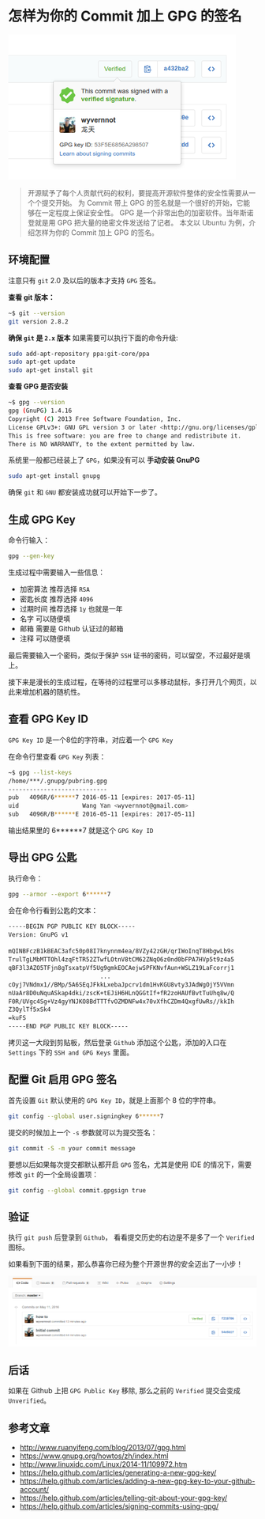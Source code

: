 # 怎样为你的 Commit 加上 GPG 的签名

![截图](./badge.png)

> 开源赋予了每个人贡献代码的权利，要提高开源软件整体的安全性需要从一个个提交开始。
> 为 Commit 带上 GPG 的签名就是一个很好的开始，它能够在一定程度上保证安全性。
> GPG 是一个非常出色的加密软件。当年斯诺登就是用 GPG 把大量的绝密文件发送给了记者。
> 本文以 Ubuntu 为例，介绍怎样为你的 Commit 加上 GPG 的签名。

## 环境配置

注意只有 `git` 2.0 及以后的版本才支持 `GPG` 签名。

**查看 git 版本：**

```sh
~$ git --version
git version 2.8.2
```

**确保 `git` 是 `2.x` 版本** 如果需要可以执行下面的命令升级:

```sh
sudo add-apt-repository ppa:git-core/ppa
sudo apt-get update
sudo apt-get install git
```

**查看 GPG 是否安装**

```sh
~$ gpg --version
gpg (GnuPG) 1.4.16
Copyright (C) 2013 Free Software Foundation, Inc.
License GPLv3+: GNU GPL version 3 or later <http://gnu.org/licenses/gpl.html>
This is free software: you are free to change and redistribute it.
There is NO WARRANTY, to the extent permitted by law.
```

系统里一般都已经装上了 `GPG`，如果没有可以 **手动安装 GnuPG**

```sh
sudo apt-get install gnupg
```

确保 `git` 和 `GNU` 都安装成功就可以开始下一步了。

## 生成 GPG Key

命令行输入：

```sh
gpg --gen-key
```

生成过程中需要输入一些信息：

- 加密算法 推荐选择 `RSA`
- 密匙长度 推荐选择 `4096`
- 过期时间 推荐选择 `1y` 也就是一年
- 名字 可以随便填
- 邮箱 需要是 Github 认证过的邮箱
- 注释 可以随便填

最后需要输入一个密码，类似于保护 `SSH` 证书的密码，可以留空，不过最好是填上。

接下来是漫长的生成过程，在等待的过程里可以多移动鼠标，多打开几个网页，以此来增加机器的随机性。

## 查看 GPG Key ID

`GPG Key ID` 是一个8位的字符串，对应着一个 `GPG Key`

在命令行里查看 `GPG Key` 列表：

```sh
~$ gpg --list-keys
/home/***/.gnupg/pubring.gpg
----------------------------
pub   4096R/6******7 2016-05-11 [expires: 2017-05-11]
uid                  Wang Yan <wyvernnot@gmail.com>
sub   4096R/B******E 2016-05-11 [expires: 2017-05-11]
```

输出结果里的 6******7 就是这个 `GPG Key ID`

## 导出 GPG 公匙

执行命令：

```sh
gpg --armor --export 6******7
```

会在命令行看到公匙的文本：

```txt
-----BEGIN PGP PUBLIC KEY BLOCK-----
Version: GnuPG v1

mQINBFczB1kBEAC3afc50p08I7knynnm4ea/8VZy42zGH/qrIWoInqT8HbgwLb9s
TrulTgLMbMTTOhl4zqFtTR52ZTwfLOtnV8tCM62ZNqO6z0nd0bFPA7HVp5t9z4a5
qBF3l3AZO5TFjn8gTsxatpVf5Ug9gmkEOCAejwSPFKNvfAun+WSLZ19LaFcorrj1
                          ...
cOyj7VNdmx1//BMp/5A6SEqJFkkLxebaJpcrv1dm1HvKGU8vty3JAdWgOjY5VVmn
nUaAr8D0uNquASkap4dki/zscK+tEJiH6HLnQGGtIf+fR2zoHAUfBvtTuUhq8w/Q
F0R/UVgc4Sg+Vz4gyYNJKO8BdTTTfvOZMDNFw4x70vXfhCZDm4QxgfUwRs//kkIh
Z3QylTf5xSk4
=kuFS
-----END PGP PUBLIC KEY BLOCK-----
```

拷贝这一大段到剪贴板，然后登录 `Github` 添加这个公匙，添加的入口在 `Settings` 下的 `SSH and GPG Keys` 里面。

## 配置 Git 启用 GPG 签名

首先设置 `Git` 默认使用的 `GPG Key ID`，就是上面那个 8 位的字符串。

```sh
git config --global user.signingkey 6******7
```

提交的时候加上一个 `-s` 参数就可以为提交签名：

```sh
git commit -S -m your commit message
```

要想以后如果每次提交都默认都开启 `GPG` 签名，尤其是使用 IDE 的情况下，需要修改 `git` 的一个全局设置项：

```sh
git config --global commit.gpgsign true
```

## 验证

执行 `git push` 后登录到 `Github`， 看看提交历史的右边是不是多了一个 `Verified` 图标。

如果看到下面的结果，那么恭喜你已经为整个开源世界的安全迈出了一小步！

![提交历史](./history.png)

## 后话

如果在 Github 上把 `GPG Public Key` 移除, 那么之前的 `Verified` 提交会变成 `Unverified`。

## 参考文章

- http://www.ruanyifeng.com/blog/2013/07/gpg.html
- https://www.gnupg.org/howtos/zh/index.html
- http://www.linuxidc.com/Linux/2014-11/109972.htm
- https://help.github.com/articles/generating-a-new-gpg-key/
- https://help.github.com/articles/adding-a-new-gpg-key-to-your-github-account/
- https://help.github.com/articles/telling-git-about-your-gpg-key/
- https://help.github.com/articles/signing-commits-using-gpg/